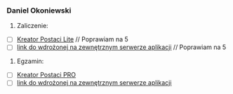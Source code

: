 ### Daniel Okoniewski
1. Zaliczenie:
 - [ ] [Kreator Postaci Lite](https://github.com/okoniewskid/Architektura_serwisow_internetowych/tree/master/Zaliczenia) // Poprawiam na 5
 - [ ] [link do wdrożonej na zewnętrznym serwerze aplikacji](https://kreator-postaci.herokuapp.com/) // Poprawiam na 5
1. Egzamin:
 - [ ] [Kreator Postaci PRO](https://github.com/okoniewskid/Rails)
 - [ ] [link do wdrożonej na zewnętrznym serwerze aplikacji](https://kreator-postaci.herokuapp.com/)

